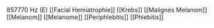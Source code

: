 857770 Hz (E)
[[Facial Hemiatrophie]]
[[Krebs]]
[[Malignes Melanom]]
[[Melanom]]
[[Melanome]]
[[Periphlebitis]]
[[Phlebitis]]